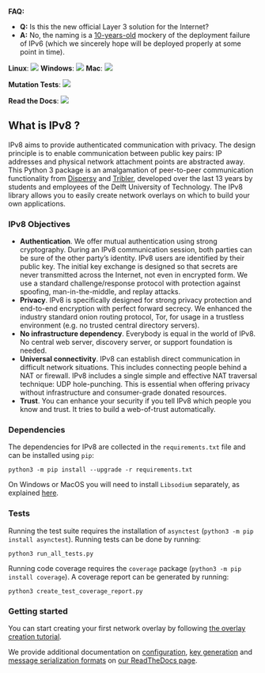 **FAQ:**

- **Q:** Is this the new official Layer 3 solution for the Internet?
- **A:** No, the naming is a [10-years-old](https://www.tribler.org/IPv8/) mockery of the deployment failure of IPv6 (which we sincerely hope will be deployed properly at some point in time).

**Linux**: [![](http://jenkins-ci.tribler.org/job/ipv8/job/test_ipv8_linux/badge/icon)](http://jenkins-ci.tribler.org/job/ipv8/job/test_ipv8_linux/) **Windows**: [![](http://jenkins-ci.tribler.org/job/ipv8/job/test_ipv8_windows/badge/icon)](http://jenkins-ci.tribler.org/job/ipv8/job/test_ipv8_windows/) **Mac**: [![](http://jenkins-ci.tribler.org/job/ipv8/job/test_ipv8_mac/badge/icon)](http://jenkins-ci.tribler.org/job/ipv8/job/test_ipv8_mac/)

**Mutation Tests**: [![](https://jenkins-ci.tribler.org/job/ipv8/job/mutation_test_daily/badge/icon)](https://jenkins-ci.tribler.org/job/ipv8/job/mutation_test_daily/HTML_20Report/)

**Read the Docs**: [![](https://readthedocs.org/projects/py-ipv8/badge/?version=latest)](https://py-ipv8.readthedocs.io/)

## What is IPv8 ?

IPv8 aims to provide authenticated communication with privacy.
The design principle is to enable communication between public key pairs: IP addresses and physical network attachment points are abstracted away.
This Python 3 package is an amalgamation of peer-to-peer communication functionality from [Dispersy](https://github.com/Tribler/dispersy) and [Tribler](https://github.com/Tribler/tribler), developed over the last 13 years by students and employees of the Delft University of Technology.
The IPv8 library allows you to easily create network overlays on which to build your own applications.

### IPv8 Objectives

- **Authentication**. We offer mutual authentication using strong cryptography. During an IPv8 communication session, both parties can be sure of the other party’s identity. IPv8 users are identified by their public key. The initial key exchange is designed so that secrets are never transmitted across the Internet, not even in encrypted form. We use a standard challenge/response protocol with protection against spoofing, man-in-the-middle, and replay attacks.
- **Privacy**. IPv8 is specifically designed for strong privacy protection and end-to-end encryption with perfect forward secrecy. We enhanced the industry standard onion routing protocol, Tor, for usage in a trustless environment (e.g. no trusted central directory servers).
- **No infrastructure dependency**. Everybody is equal in the world of IPv8. No central web server, discovery server, or support foundation is needed.
- **Universal connectivity**. IPv8 can establish direct communication in difficult network situations. This includes connecting people behind a NAT or firewall.   IPv8 includes a single simple and effective NAT traversal technique: UDP hole-punching. This is essential when offering privacy without infrastructure and consumer-grade donated resources.
- **Trust**. You can enhance your security if you tell IPv8 which people you know and trust. It tries to build a web-of-trust automatically.

### Dependencies
The dependencies for IPv8 are collected in the `requirements.txt` file and can be installed using `pip`:

```
python3 -m pip install --upgrade -r requirements.txt
```

On Windows or MacOS you will need to install `Libsodium` separately, as explained [here](https://github.com/Tribler/py-ipv8/blob/master/doc/preliminaries/install_libsodium.rst). 

### Tests
Running the test suite requires the installation of `asynctest` (`python3 -m pip install asynctest`).
Running tests can be done by running:

```
python3 run_all_tests.py
```

Running code coverage requires the `coverage` package (`python3 -m pip install coverage`).
A coverage report can be generated by running:

```
python3 create_test_coverage_report.py
```

### Getting started
You can start creating your first network overlay by following [the overlay creation tutorial](https://py-ipv8.readthedocs.io/en/latest/basics/overlay_tutorial.html).

We provide additional documentation on [configuration](https://py-ipv8.readthedocs.io/en/latest/reference/configuration.html), [key generation](https://py-ipv8.readthedocs.io/en/latest/reference/keys.html) and [message serialization formats](https://py-ipv8.readthedocs.io/en/latest/reference/serialization.html) on [our ReadTheDocs page](https://py-ipv8.readthedocs.io/en/latest/).
